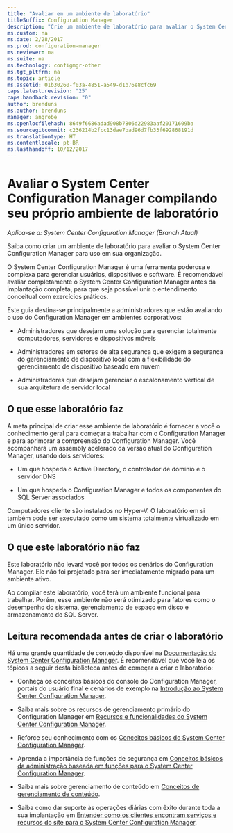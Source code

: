 ```yaml
---
title: "Avaliar em um ambiente de laboratório"
titleSuffix: Configuration Manager
description: "Crie um ambiente de laboratório para avaliar o System Center Configuration Manager para uso em sua organização."
ms.custom: na
ms.date: 2/28/2017
ms.prod: configuration-manager
ms.reviewer: na
ms.suite: na
ms.technology: configmgr-other
ms.tgt_pltfrm: na
ms.topic: article
ms.assetid: 01b30260-f03a-4851-a549-d1b76e8cfc69
caps.latest.revision: "25"
caps.handback.revision: "0"
author: brenduns
ms.author: brenduns
manager: angrobe
ms.openlocfilehash: 8649f6686adad908b7806d22983aaf20171609ba
ms.sourcegitcommit: c236214b2fcc13dae7bad96d7fb33f692868191d
ms.translationtype: HT
ms.contentlocale: pt-BR
ms.lasthandoff: 10/12/2017
---
```

# <a name="evaluate-system-center-configuration-manager-by-building-your-own-lab-environment"></a>Avaliar o System Center Configuration Manager compilando seu próprio ambiente de laboratório

*Aplica-se a: System Center Configuration Manager (Branch Atual)*

 Saiba como criar um ambiente de laboratório para avaliar o System Center Configuration Manager para uso em sua organização.  

 O System Center Configuration Manager é uma ferramenta poderosa e complexa para gerenciar usuários, dispositivos e software. É recomendável avaliar completamente o System Center Configuration Manager antes da implantação completa, para que seja possível unir o entendimento conceitual com exercícios práticos.  

 Este guia destina-se principalmente a administradores que estão avaliando o uso do Configuration Manager em ambientes corporativos:  

-   Administradores que desejam uma solução para gerenciar totalmente computadores, servidores e dispositivos móveis  

-   Administradores em setores de alta segurança que exigem a segurança do gerenciamento de dispositivo local com a flexibilidade do gerenciamento de dispositivo baseado em nuvem  

-   Administradores que desejam gerenciar o escalonamento vertical de sua arquitetura de servidor local  

## <a name="what-this-lab-does"></a>O que esse laboratório faz  
 A meta principal de criar esse ambiente de laboratório é fornecer a você o conhecimento geral para começar a trabalhar com o Configuration Manager e para aprimorar a compreensão do Configuration Manager. Você acompanhará um assembly acelerado da versão atual do Configuration Manager, usando dois servidores:  

-   Um que hospeda o Active Directory, o controlador de domínio e o servidor DNS  

-   Um que hospeda o Configuration Manager e todos os componentes do SQL Server associados  

Computadores cliente são instalados no Hyper-V. O laboratório em si também pode ser executado como um sistema totalmente virtualizado em um único servidor.  

## <a name="what-this-lab-does-not-do"></a>O que este laboratório não faz  
 Este laboratório não levará você por todos os cenários do Configuration Manager. Ele não foi projetado para ser imediatamente migrado para um ambiente ativo.  

 Ao compilar este laboratório, você terá um ambiente funcional para trabalhar. Porém, esse ambiente não será otimizado para fatores como o desempenho do sistema, gerenciamento de espaço em disco e armazenamento do SQL Server.  

##  <a name="BKMK_EvalRec"></a> Leitura recomendada antes de criar o laboratório  
 Há uma grande quantidade de conteúdo disponível na [Documentação do System Center Configuration Manager](http://docs.microsoft.com/sccm/). É recomendável que você leia os tópicos a seguir desta biblioteca antes de começar a criar o laboratório:  

-   Conheça os conceitos básicos do console do Configuration Manager, portais do usuário final e cenários de exemplo na [Introdução ao System Center Configuration Manager](../../core/understand/introduction.md).  

-   Saiba mais sobre os recursos de gerenciamento primário do Configuration Manager em [Recursos e funcionalidades do System Center Configuration Manager](../../core/plan-design/changes/features-and-capabilities.md).  

-   Reforce seu conhecimento com os [Conceitos básicos do System Center Configuration Manager](../../core/understand/fundamentals.md).  

-   Aprenda a importância de funções de segurança em [Conceitos básicos da administração baseada em funções para o System Center Configuration Manager](../../core/understand/fundamentals-of-role-based-administration.md).  

-   Saiba mais sobre gerenciamento de conteúdo em [Conceitos de gerenciamento de conteúdo](../../core/plan-design/hierarchy/fundamental-concepts-for-content-management.md).  

-   Saiba como dar suporte às operações diárias com êxito durante toda a sua implantação em [Entender como os clientes encontram serviços e recursos do site para o System Center Configuration Manager](../../core/plan-design/hierarchy/understand-how-clients-find-site-resources-and-services.md).  
